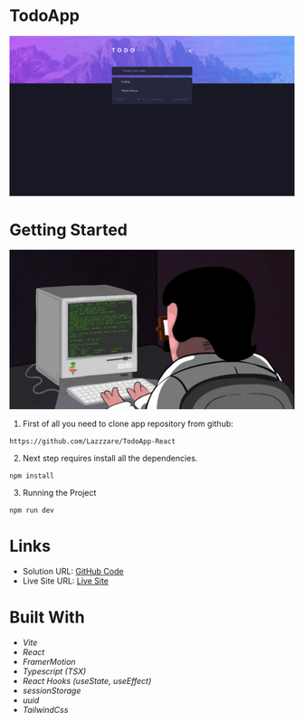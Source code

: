 # TodoApp

  <img src="./src/assets/Readme.PNG" alt="First Image">

# Getting Started

![.gif](/src/assets/gif.gif)

1. First of all you need to clone app repository from github:

```
https://github.com/Lazzzare/TodoApp-React
```

2. Next step requires install all the dependencies.

```
npm install
```

3. Running the Project

```
npm run dev
```

# Links

- Solution URL: [GitHub Code](https://github.com/Lazzzare/TodoApp-React)
- Live Site URL: [Live Site](https://todo-app-react-kappa-three.vercel.app/)

# Built With

- _Vite_
- _React_
- _FramerMotion_
- _Typescript (TSX)_
- _React Hooks (useState, useEffect)_
- _sessionStorage_
- _uuid_
- _TailwindCss_
